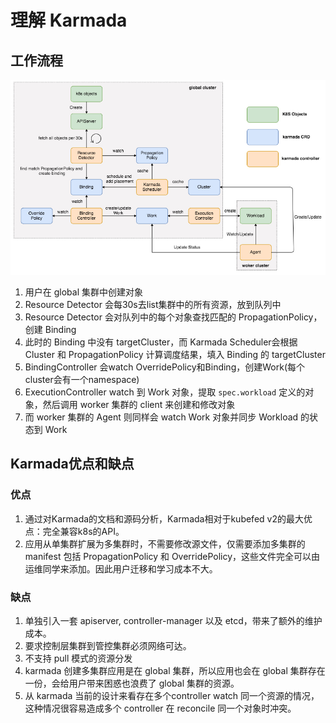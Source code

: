 # 理解 Karmada

## 工作流程

<div align="center">
    <img src="./icons/karmada-workflow.jpeg">
</div>

1. 用户在 global 集群中创建对象
1. Resource Detector 会每30s去list集群中的所有资源，放到队列中
1. Resource Detector 会对队列中的每个对象查找匹配的 PropagationPolicy，创建 Binding
1. 此时的 Binding 中没有 targetCluster，而 Karmada Scheduler会根据 Cluster 和 PropagationPolicy 计算调度结果，填入 Binding 的 targetCluster
1. BindingController 会watch OverridePolicy和Binding，创建Work(每个cluster会有一个namespace)
1. ExecutionController watch 到 Work 对象，提取 `spec.workload` 定义的对象，然后调用 worker 集群的 client 来创建和修改对象
1. 而 worker 集群的 Agent 则同样会 watch Work 对象并同步 Workload 的状态到 Work

## Karmada优点和缺点

### 优点

1. 通过对Karmada的文档和源码分析，Karmada相对于kubefed v2的最大优点：完全兼容k8s的API。
1. 应用从单集群扩展为多集群时，不需要修改源文件，仅需要添加多集群的 manifest 包括 PropagationPolicy 和 OverridePolicy，这些文件完全可以由运维同学来添加。因此用户迁移和学习成本不大。

### 缺点

1. 单独引入一套 apiserver, controller-manager 以及 etcd，带来了额外的维护成本。
1. 要求控制层集群到管控集群必须网络可达。
1. 不支持 pull 模式的资源分发
1. karmada 创建多集群应用是在 global 集群，所以应用也会在 global 集群存在一份，会给用户带来困惑也浪费了 global 集群的资源。
1. 从 karmada 当前的设计来看存在多个controller watch 同一个资源的情况，这种情况很容易造成多个 controller 在 reconcile 同一个对象时冲突。
